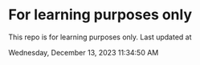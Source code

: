 # For learning purposes only
This repo is for learning purposes only.
Last updated at

Wednesday, December 13, 2023 11:34:50 AM

